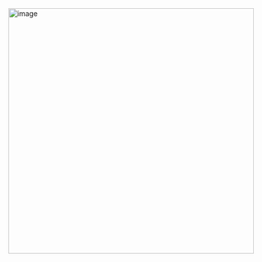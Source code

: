 <img width="490" alt="image" src="https://user-images.githubusercontent.com/102294177/230771626-1798e471-1d4a-4210-9668-34c1a43f0431.png">
